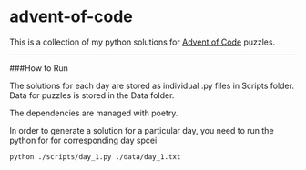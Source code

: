# advent-of-code

This is a collection of my python solutions for [Advent of Code](https://adventofcode.com) puzzles.

___

###How to Run


The solutions for each day are stored as individual .py files in Scripts folder. Data for puzzles is stored in the Data folder.

The dependencies are managed with poetry.

In order to generate a solution for a particular day, you need to run the python for for corresponding day spcei

```
python ./scripts/day_1.py ./data/day_1.txt
```


